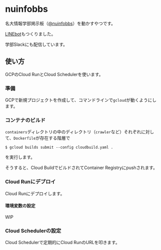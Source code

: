 # nuinfobbs

名大情報学部掲示板（[@nuinfobbs](https://twitter.com/nuinfobbs)）を動かすやつです。

[LINEbot](lin.ee/qqzeIFh)もつくりました。

学部Slackにも配信しています。

## 使い方

GCPのCloud RunとCloud Schedulerを使います。

### 準備

GCPで新規プロジェクトを作成して、コマンドラインで`gcloud`が動くようにします。

### コンテナのビルド

`containers`ディレクトリの中のディレクトリ（`crawler`など）それぞれに対して、`Dockerfile`が存在する階層で

`$ gcloud builds submit --config cloudbuild.yaml .`

を実行します。

そうすると、Cloud BuildでビルドされてContainer Registryにpushされます。

### Cloud Runにデプロイ

Cloud Runにデプロイします。

#### 環境変数の設定

WIP

### Cloud Schedulerの設定

Cloud Schedulerで定期的にCloud RunのURLを叩きます。
